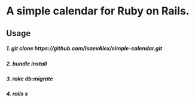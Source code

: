 <h1>A simple calendar for Ruby on Rails.</h1>

<h2>Usage</h2>

<h5>1. git clone https://github.com/IsaevAlex/simple-calendar.git  </h5>
<h5>2. bundle install </h5>
<h5>3. rake db:migrate</h5>
<h5>4. rails s </h5>
